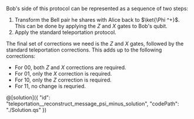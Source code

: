 Bob's side of this protocol can be represented as a sequence of two steps:
 1. Transform the Bell pair he shares with Alice back to $\ket{\Phi ^+}$. This can be done by applying the $Z$ and $X$ gates to Bob's qubit.
 2. Apply the standard teleportation protocol.
 
The final set of corrections we need is the $Z$ and $X$ gates, followed by the standard teleportation corrections. This adds up to the following corrections:
- For 00, both $Z$ and $X$ corrections are required.
- For 01, only the $X$ correction is required.
- For 10, only the $Z$ correction is required.
- For 11, no change is requried.

@[solution]({
    "id": "teleportation__reconstruct_message_psi_minus_solution",
    "codePath": "./Solution.qs"
})